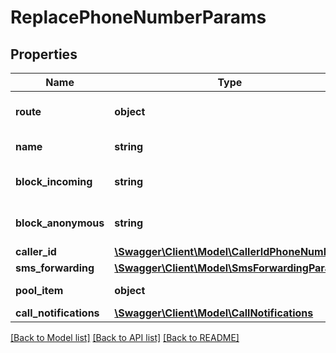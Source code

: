 # ReplacePhoneNumberParams

## Properties
Name | Type | Description | Notes
------------ | ------------- | ------------- | -------------
**route** | **object** | Route lookup object | [optional] 
**name** | **string** | Phone Name | [optional] 
**block_incoming** | **string** | Block incoming calls | [optional] 
**block_anonymous** | **string** | Block anonymous calls | [optional] 
**caller_id** | [**\Swagger\Client\Model\CallerIdPhoneNumber**](CallerIdPhoneNumber.md) |  | [optional] 
**sms_forwarding** | [**\Swagger\Client\Model\SmsForwardingParams**](SmsForwardingParams.md) |  | [optional] 
**pool_item** | **object** | Pool lookup object | [optional] 
**call_notifications** | [**\Swagger\Client\Model\CallNotifications**](CallNotifications.md) |  | [optional] 

[[Back to Model list]](../README.md#documentation-for-models) [[Back to API list]](../README.md#documentation-for-api-endpoints) [[Back to README]](../README.md)


